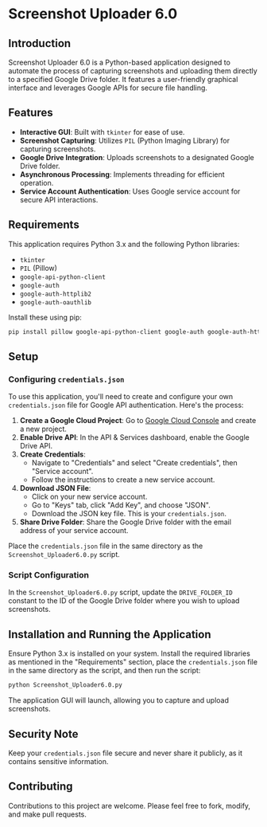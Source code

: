 # Screenshot Uploader 6.0

## Introduction
Screenshot Uploader 6.0 is a Python-based application designed to automate the process of capturing screenshots and uploading them directly to a specified Google Drive folder. It features a user-friendly graphical interface and leverages Google APIs for secure file handling.

## Features
- **Interactive GUI**: Built with `tkinter` for ease of use.
- **Screenshot Capturing**: Utilizes `PIL` (Python Imaging Library) for capturing screenshots.
- **Google Drive Integration**: Uploads screenshots to a designated Google Drive folder.
- **Asynchronous Processing**: Implements threading for efficient operation.
- **Service Account Authentication**: Uses Google service account for secure API interactions.

## Requirements
This application requires Python 3.x and the following Python libraries:
- `tkinter`
- `PIL` (Pillow)
- `google-api-python-client`
- `google-auth`
- `google-auth-httplib2`
- `google-auth-oauthlib`

Install these using pip:
```bash
pip install pillow google-api-python-client google-auth google-auth-httplib2 google-auth-oauthlib
```

## Setup
### Configuring `credentials.json`
To use this application, you'll need to create and configure your own `credentials.json` file for Google API authentication. Here's the process:

1. **Create a Google Cloud Project**: Go to [Google Cloud Console](https://console.cloud.google.com/) and create a new project.
2. **Enable Drive API**: In the API & Services dashboard, enable the Google Drive API.
3. **Create Credentials**:
   - Navigate to "Credentials" and select "Create credentials", then "Service account".
   - Follow the instructions to create a new service account.
4. **Download JSON File**:
   - Click on your new service account.
   - Go to "Keys" tab, click "Add Key", and choose "JSON".
   - Download the JSON key file. This is your `credentials.json`.
5. **Share Drive Folder**: Share the Google Drive folder with the email address of your service account.

Place the `credentials.json` file in the same directory as the `Screenshot_Uploader6.0.py` script.

### Script Configuration
In the `Screenshot_Uploader6.0.py` script, update the `DRIVE_FOLDER_ID` constant to the ID of the Google Drive folder where you wish to upload screenshots.

## Installation and Running the Application
Ensure Python 3.x is installed on your system. Install the required libraries as mentioned in the "Requirements" section, place the `credentials.json` file in the same directory as the script, and then run the script:
```bash
python Screenshot_Uploader6.0.py
```
The application GUI will launch, allowing you to capture and upload screenshots.

## Security Note
Keep your `credentials.json` file secure and never share it publicly, as it contains sensitive information.

## Contributing
Contributions to this project are welcome. Please feel free to fork, modify, and make pull requests.

